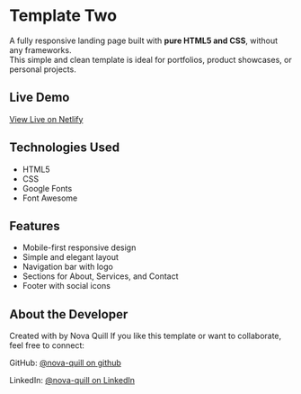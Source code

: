 # Template Two 

A fully responsive landing page built with **pure HTML5 and CSS**, without any frameworks.  
This simple and clean template is ideal for portfolios, product showcases, or personal projects.

## Live Demo
[View Live on Netlify](https://kasperproject.netlify.app)  

## Technologies Used
- HTML5
- CSS
- Google Fonts 
- Font Awesome 

## Features
- Mobile-first responsive design
- Simple and elegant layout
- Navigation bar with logo
- Sections for About, Services, and Contact
- Footer with social icons

## About the Developer
Created with by Nova Quill
If you like this template or want to collaborate, feel free to connect:

GitHub: [@nova-quill on github](https://github.com/nova-quill)

LinkedIn: [@nova-quill on LinkedIn](https://www.linkedin.com/in/nova-quill)

